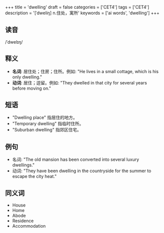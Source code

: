 +++
title = 'dwelling'
draft = false
categories = ['CET4']
tags = ['CET4']
description = '[ˈdweliŋ] n.住处，寓所'
keywords = ['ai words', 'dwelling']
+++

## 读音
/ˈdwelɪŋ/

## 释义
- **名词**: 居住处；住房；住所。例如: "He lives in a small cottage, which is his only dwelling."
- **动词**: 居住；逗留。例如: "They dwelled in that city for several years before moving on."

## 短语
- "Dwelling place" 指居住的地方。
- "Temporary dwelling" 指临时住所。
- "Suburban dwelling" 指郊区住宅。

## 例句
- 名词: "The old mansion has been converted into several luxury dwellings."
- 动词: "They have been dwelling in the countryside for the summer to escape the city heat."

## 同义词
- House
- Home
- Abode
- Residence
- Accommodation
